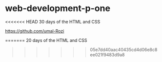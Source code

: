 # web-development-p-one
<<<<<<< HEAD
 30 days of the HTML and CSS 

 https://github.com/umal-Rozi
 
=======
 20 days of the HTML and CSS 
>>>>>>> 05e7dd40aac40435cd4d06e8c8ee021f9483d9a8
